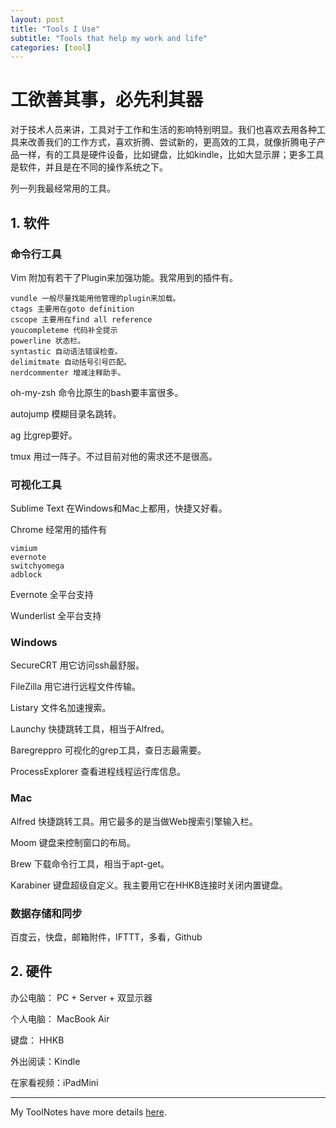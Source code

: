 ```yaml
---
layout: post
title: "Tools I Use"
subtitle: "Tools that help my work and life"
categories: [tool]
---
```

# 工欲善其事，必先利其器

对于技术人员来讲，工具对于工作和生活的影响特别明显。我们也喜欢去用各种工具来改善我们的工作方式，喜欢折腾、尝试新的，更高效的工具，就像折腾电子产品一样，有的工具是硬件设备，比如键盘，比如kindle，比如大显示屏；更多工具是软件，并且是在不同的操作系统之下。

列一列我最经常用的工具。



## 1. 软件

### 命令行工具

Vim 附加有若干了Plugin来加强功能。我常用到的插件有。

	vundle 一般尽量找能用他管理的plugin来加载。
	ctags 主要用在goto definition
	cscope 主要用在find all reference
	youcompleteme 代码补全提示
	powerline 状态栏。
	syntastic 自动语法错误检查。
	delimitmate 自动括号引号匹配。
	nerdcommenter 增减注释助手。

oh-my-zsh 命令比原生的bash要丰富很多。

autojump 模糊目录名跳转。

ag 比grep要好。

tmux 用过一阵子。不过目前对他的需求还不是很高。

### 可视化工具

Sublime Text 在Windows和Mac上都用，快捷又好看。

Chrome 经常用的插件有

	vimium
	evernote
	switchyomega
	adblock

Evernote 全平台支持

Wunderlist 全平台支持

### Windows

SecureCRT 用它访问ssh最舒服。

FileZilla 用它进行远程文件传输。

Listary 文件名加速搜索。

Launchy 快捷跳转工具，相当于Alfred。

Baregreppro 可视化的grep工具，查日志最需要。

ProcessExplorer 查看进程线程运行库信息。


### Mac

Alfred 快捷跳转工具。用它最多的是当做Web搜索引擎输入栏。

Moom 键盘来控制窗口的布局。

Brew 下载命令行工具，相当于apt-get。

Karabiner 键盘超级自定义。我主要用它在HHKB连接时关闭内置键盘。

### 数据存储和同步
百度云，快盘，邮箱附件，IFTTT，多看，Github


## 2. 硬件

办公电脑： PC + Server + 双显示器

个人电脑： MacBook Air

键盘： HHKB

外出阅读：Kindle

在家看视频：iPadMini


---
My ToolNotes have more details [here][mygithub].

[mygithub]: https://github.com/lucky521/LuckyToolNotes


